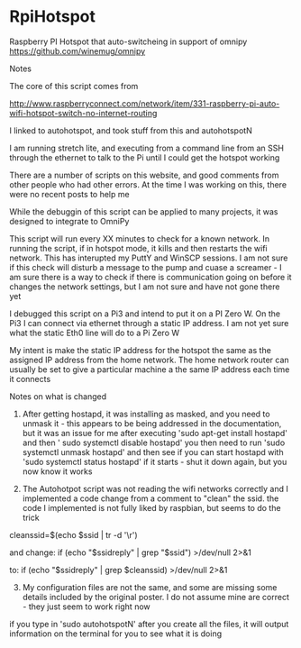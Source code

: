 # RpiHotspot
Raspberry PI Hotspot that auto-switcheing in support of omnipy  https://github.com/winemug/omnipy

Notes

The core of this script comes from 

http://www.raspberryconnect.com/network/item/331-raspberry-pi-auto-wifi-hotspot-switch-no-internet-routing

I linked to autohotspot, and took stuff from this and autohotspotN   

I am running stretch lite, and executing from a command line from an SSH through the ethernet to talk to the Pi until I could get the hotspot working


There are a number of scripts on this website, and good comments from other people who had other errors.  At the time I was working on this, there were no recent posts to help me

While the debuggin of this script can be applied to many projects, it was designed to integrate to OmniPy

This script will run every XX minutes to check for a known network.  In running the script, if in hotspot mode, it kills and then restarts the wifi network.  This has interupted my PuttY and WinSCP sessions.  I am not sure if this check will disturb a message to the pump and cuase a screamer - I am sure there is a way to check if there is communication going on before it changes the network settings, but I am not sure and have not gone there yet

I debugged this script on a Pi3 and intend to put it on a PI Zero W.  On the Pi3 I can connect via ethernet through a static IP address.  I am not yet sure what the static Eth0 line will do to a Pi Zero W

My intent is make the static IP address for the hotspot the same as the assigned IP address from the home network.  The home network router can usually be set to give a particular machine a the same IP address each time it connects

Notes on what is changed

1) After getting hostapd, it was installing as masked, and you need to unmask it - this appears to be being addressed in the documentation, but it was an issue for me
  after executing 'sudo apt-get install hostapd'     and then  ' sudo systemctl disable hostapd'   you then need to run  'sudo systemctl unmask hostapd' and then see if you can start hostapd with 'sudo systemctl status hostapd'   if it starts - shut it down again, but you now know it works
  
2) The Autohotpot script was not reading the wifi networks correctly and I implemented a code change from a comment to "clean" the ssid.  the code I implemented is not fully liked by raspbian, but seems to do the trick

 cleanssid=$(echo $ssid | tr -d '\r')

 and change:
 if (echo "$ssidreply" | grep "$ssid") >/dev/null 2>&1 

 to:
 if (echo "$ssidreply" | grep $cleanssid) >/dev/null 2>&1

3) My configuration files are not the same, and some are missing some details included by the original poster.  I do not assume mine are correct - they just seem to work right now


if you type in 'sudo autohotspotN' after you create all the files, it will output information on the terminal for you to see what it is doing
